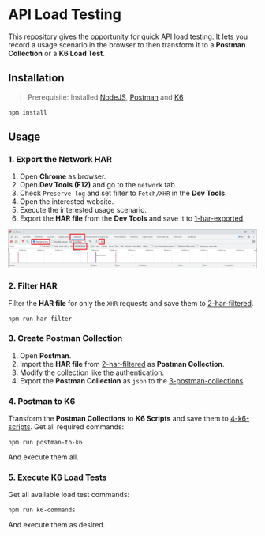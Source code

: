 # API Load Testing

This repository gives the opportunity for quick API load testing. It lets you record a usage scenario in the browser to
then transform it to a __Postman Collection__ or a __K6 Load Test__.

## Installation

> Prerequisite: Installed [NodeJS](https://nodejs.org/en/download), [Postman](https://www.postman.com/downloads/) 
> and [K6](https://k6.io/docs/get-started/installation/)

```shell
npm install
```

## Usage

### 1. Export the Network HAR

1. Open __Chrome__ as browser.
2. Open __Dev Tools (F12)__ and go to the `network` tab.
3. Check `Preserve log` and set filter to `Fetch/XHR` in the __Dev Tools__.
4. Open the interested website.
5. Execute the interested usage scenario.
6. Export the __HAR file__ from the __Dev Tools__ and save it to [1-har-exported](1-har-exported).

![Chrome Dev Tools](.docs/chrome-dev-tools.png)

### 2. Filter HAR

Filter the __HAR file__ for only the `XHR` requests and save them to [2-har-filtered](2-har-filtered).

```shell
npm run har-filter
```

### 3. Create Postman Collection

1. Open __Postman__.
2. Import the __HAR file__ from [2-har-filtered](2-har-filtered) as __Postman Collection__.
3. Modify the collection like the authentication.
4. Export the __Postman Collection__ as `json` to the [3-postman-collections](3-postman-collections).

### 4. Postman to K6

Transform the __Postman Collections__ to __K6 Scripts__ and save them to [4-k6-scripts](4-k6-scripts). Get all required
commands:

```shell
npm run postman-to-k6
```

And execute them all.

### 5. Execute K6 Load Tests

Get all available load test commands:

```shell
npm run k6-commands
```

And execute them as desired.
